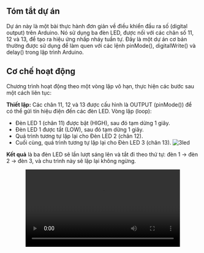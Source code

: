 ## **Tóm tắt dự án**
Dự án này là một bài thực hành đơn giản về điều khiển đầu ra số (digital output) trên Arduino. Nó sử dụng ba đèn LED, được nối với các chân số 11, 12 và 13, để tạo ra hiệu ứng nhấp nháy tuần tự. Đây là một dự án cơ bản thường được sử dụng để làm quen với các lệnh pinMode(), digitalWrite() và delay() trong lập trình Arduino.

## **Cơ chế hoạt động**
Chương trình hoạt động theo một vòng lặp vô hạn, thực hiện các bước sau một cách liên tục:

**Thiết lập:**
Các chân 11, 12 và 13 được cấu hình là OUTPUT (pinMode()) để có thể gửi tín hiệu điện đến các đèn LED.
Vòng lặp (loop):
- Đèn LED 1 (chân 11) được bật (HIGH), sau đó tạm dừng 1 giây.
- Đèn LED 1 được tắt (LOW), sau đó tạm dừng 1 giây.
- Quá trình tương tự lặp lại cho Đèn LED 2 (chân 12).
- Cuối cùng, quá trình tương tự lặp lại cho Đèn LED 3 (chân 13).
![3led](https://github.com/user-attachments/assets/5e0dd3b7-0b98-4539-bf8a-ab6b1234c48c)

**Kết quả** là ba đèn LED sẽ lần lượt sáng lên và tắt đi theo thứ tự: đèn 1 -> đèn 2 -> đèn 3, và chu trình này sẽ lặp lại không ngừng.
<div style="display: flex; justify-content: center; align-items: center;">
  <video src="https://github.com/user-attachments/assets/87646db2-d78b-44d5-9c73-e666bbec8c44" controls style="width: 80%; max-width: 600px;">
    Trình duyệt của bạn không hỗ trợ thẻ video.
  </video>
</div>
